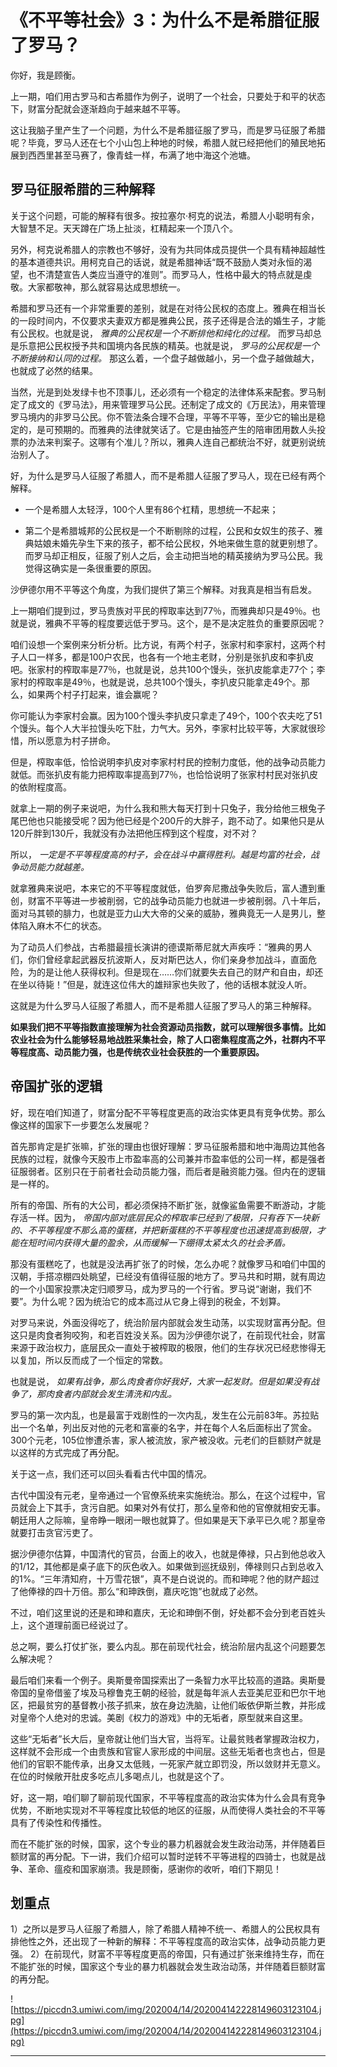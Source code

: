 # 《不平等社会》3：为什么不是希腊征服了罗马？

你好，我是顾衡。

上一期，咱们用古罗马和古希腊作为例子，说明了一个社会，只要处于和平的状态下，财富分配就会逐渐趋向于越来越不平等。

这让我脑子里产生了一个问题，为什么不是希腊征服了罗马，而是罗马征服了希腊呢？毕竟，罗马人还在七个小山包上种地的时候，希腊人就已经把他们的殖民地拓展到西西里甚至马赛了，像青蛙一样，布满了地中海这个池塘。

## 罗马征服希腊的三种解释

关于这个问题，可能的解释有很多。按拉塞尔·柯克的说法，希腊人小聪明有余，大智慧不足。天天蹲在广场上扯淡，杠精起来一个顶八个。

另外，柯克说希腊人的宗教也不够好，没有为共同体成员提供一个具有精神超越性的基本道德共识。用柯克自己的话说，就是希腊神话“既不鼓励人类对永恒的渴望，也不清楚宣告人类应当遵守的准则”。而罗马人，性格中最大的特点就是虔敬。大家都敬神，那么就容易达成思想统一。

希腊和罗马还有一个非常重要的差别，就是在对待公民权的态度上。雅典在相当长的一段时间内，不仅要求夫妻双方都是雅典公民，孩子还得是合法的婚生子，才能有公民权。也就是说， *雅典的公民权是一个不断排他和纯化的过程。* 而罗马却总是乐意把公民权授予共和国境内各民族的精英。也就是说， *罗马的公民权是一个不断接纳和认同的过程。* 那这么着，一个盘子越做越小，另一个盘子越做越大，也就成了必然的结果。

当然，光是到处发绿卡也不顶事儿，还必须有一个稳定的法律体系来配套。罗马制定了成文的《罗马法》，用来管理罗马公民。还制定了成文的《万民法》，用来管理罗马境内的非罗马公民。你不管法条合理不合理，平等不平等，至少它的输出是稳定的，是可预期的。而雅典的法律就笑话了。它是由抽签产生的陪审团用数人头投票的办法来判案子。这哪有个准儿？所以，雅典人连自己都统治不好，就更别说统治别人了。

好，为什么是罗马人征服了希腊人，而不是希腊人征服了罗马人，现在已经有两个解释。

* 一个是希腊人太轻浮，100个人里有86个杠精，思想统一不起来；

* 第二个是希腊城邦的公民权是一个不断剔除的过程，公民和女奴生的孩子、雅典姑娘未婚先孕生下来的孩子，都不给公民权，外地来做生意的就更别想了。而罗马却正相反，征服了别人之后，会主动把当地的精英接纳为罗马公民。我觉得这确实是一条很重要的原因。

沙伊德尔用不平等这个角度，为我们提供了第三个解释。对我真是相当有启发。

上一期咱们提到过，罗马贵族对平民的榨取率达到77％，而雅典却只是49％。也就是说，雅典不平等的程度要远低于罗马。这个，是不是决定胜负的重要原因呢？

咱们设想一个案例来分析分析。比方说，有两个村子，张家村和李家村，这两个村子人口一样多，都是100户农民，也各有一个地主老财，分别是张扒皮和李扒皮吧。张家村的榨取率是77％，也就是说，总共100个馒头，张扒皮能拿走77个；李家村的榨取率是49％，也就是说，总共100个馒头，李扒皮只能拿走49个。那么，如果两个村子打起来，谁会赢呢？

你可能认为李家村会赢。因为100个馒头李扒皮只拿走了49个，100个农夫吃了51个馒头。每个人大半拉馒头吃下肚，力气大。另外，李家村比较平等，大家就很珍惜，所以愿意为村子拼命。

但是，榨取率低，恰恰说明李扒皮对李家村村民的控制力度低，他的战争动员能力就低。而张扒皮有能力把榨取率提高到77％，也恰恰说明了张家村村民对张扒皮的依附程度高。

就拿上一期的例子来说吧，为什么我和熊大每天打到十只兔子，我分给他三根兔子尾巴他也只能接受呢？因为他已经是个200斤的大胖子，跑不动了。如果他只是从120斤胖到130斤，我就没有办法把他压榨到这个程度，对不对？

所以， *一定是不平等程度高的村子，会在战斗中赢得胜利。越是均富的社会，战争动员能力就越差。*

就拿雅典来说吧，本来它的不平等程度就低，伯罗奔尼撒战争失败后，富人遭到重创，财富不平等进一步被削弱，它的战争动员能力也就进一步被削弱。八十年后，面对马其顿的腓力，也就是亚力山大大帝的父亲的威胁，雅典竟无一人是男儿，整体陷入麻木不仁的状态。

为了动员人们参战，古希腊最擅长演讲的德谟斯蒂尼就大声疾呼：“雅典的男人们，你们曾经拿起武器反抗波斯人，反对斯巴达人，你们亲身参加战斗，直面危险，为的是让他人获得权利。但是现在……你们就要失去自己的财产和自由，却还在坐以待毙！”但是，就连这位伟大的雄辩家也失败了，他的话根本就没人听。

这就是为什么罗马人征服了希腊人，而不是希腊人征服了罗马人的第三种解释。

 **如果我们把不平等指数直接理解为社会资源动员指数，就可以理解很多事情。比如农业社会为什么能够轻易地战胜采集社会，除了人口密集程度高之外，社群内不平等程度高、动员能力强，也是传统农业社会获胜的一个重要原因。**

## 帝国扩张的逻辑

好，现在咱们知道了，财富分配不平等程度更高的政治实体更具有竞争优势。那么像这样的国家下一步要怎么发展呢？

首先那肯定是扩张嘛，扩张的理由也很好理解：罗马征服希腊和地中海周边其他各民族的过程，就像今天股市上市盈率高的公司兼并市盈率低的公司一样，都是强者征服弱者。区别只在于前者社会动员能力强，而后者是融资能力强。但内在的逻辑是一样的。

所有的帝国、所有的大公司，都必须保持不断扩张，就像鲨鱼需要不断游动，才能存活一样。因为， *帝国内部对底层民众的榨取率已经到了极限，只有吞下一块新的、不平等程度不那么高的蛋糕，并把新蛋糕的不平等程度也迅速提高到极限，才能在短时间内获得大量的盈余，从而缓解一下绷得太紧太久的社会矛盾。*

那没有蛋糕吃了，也就是没法再扩张了的时候，怎么办呢？就像罗马和咱们中国的汉朝，手搭凉棚四处眺望，已经没有值得征服的地方了。罗马共和时期，就有周边的一个小国家投票决定归顺罗马，成为罗马的一个行省。罗马说“谢谢，我们不要”。为什么呢？因为统治它的成本高过从它身上得到的税金，不划算。

对罗马来说，外面没得吃了，统治阶层内部就会发生动荡，以实现财富再分配。但这只是肉食者狗咬狗，和老百姓没关系。因为沙伊德尔说了，在前现代社会，财富来源于政治权力，底层民众一直处于被榨取的极限，他们的生存状况已经悲惨得无以复加，所以反而成了一个恒定的常数。

也就是说， *如果有战争，那么肉食者你好我好，大家一起发财。但是如果没有战争了，那肉食者内部就会发生清洗和内乱。*

罗马的第一次内乱，也是最富于戏剧性的一次内乱，发生在公元前83年。苏拉贴出一个名单，列出反对他的元老和富豪的名字，并在每个人名后面标出了赏金。300个元老，105位惨遭杀害，家人被流放，家产被没收。元老们的巨额财产就是以这样的方式完成了再分配。

关于这一点，我们还可以回头看看古代中国的情况。

古代中国没有元老，皇帝通过一个官僚系统来实施统治。那么，在这个过程中，官员就会上下其手，贪污自肥。如果对外有仗打，那么皇帝和他的官僚就相安无事。朝廷用人之际嘛，皇帝睁一眼闭一眼也就算了。但如果是天下承平已久呢？那皇帝就要打击贪官污吏了。

据沙伊德尔估算，中国清代的官员，台面上的收入，也就是俸禄，只占到他总收入的1/12，其他都是桌子底下的灰色收入。如果做到巡抚级别，俸禄则只占到总收入的1%。“三年清知府，十万雪花银”，真不是白说说的。而和珅呢？他的财产超过了他俸禄的四十万倍。那么“和珅跌倒，嘉庆吃饱”也就成了必然。

不过，咱们这里说的还是和珅和嘉庆，无论和珅倒不倒，好处都不会分到老百姓头上，这个道理前面已经说过了。

总之啊，要么打仗扩张，要么内乱。那在前现代社会，统治阶层内乱这个问题要怎么解决呢？

最后咱们来看一个例子。奥斯曼帝国探索出了一条智力水平比较高的道路。奥斯曼帝国的皇帝借鉴了埃及马穆鲁克王朝的经验，就是每年派人去亚美尼亚和巴尔干地区，把最贫穷的基督教小孩子抓来，放在身边洗脑，让他们皈依伊斯兰教，并形成对皇帝个人绝对的忠诚。美剧《权力的游戏》中的无垢者，原型就来自这里。

这些“无垢者”长大后，皇帝就让他们当大官，当将军。让最贫贱者掌握政治权力，这样就不会形成一个由贵族和官宦人家形成的中间层。这些无垢者也贪也占，但是他们的官职不能传承，出身又太低贱，一死家产就立即罚没，所以敛财并无意义。在位的时候敞开肚皮多吃点儿多喝点儿，也就是这个了。

好，这一期，咱们聊了聊前现代国家，不平等程度高的政治实体为什么会具有竞争优势，不断地实现对不平等程度比较低的地区的征服，从而使得人类社会的不平等具有了传染性和传播性。

而在不能扩张的时候，国家，这个专业的暴力机器就会发生政治动荡，并伴随着巨额财富的再分配。下一讲，我们介绍可以暂时逆转不平等进程的四骑士，也就是战争、革命、瘟疫和国家崩溃。我是顾衡，感谢你的收听，咱们下期见！

## 划重点

1）之所以是罗马人征服了希腊人，除了希腊人精神不统一、希腊人的公民权具有排他性之外，还出现了一种新的解释：不平等程度高的政治实体，战争动员能力更强。
2）在前现代，财富不平等程度更高的帝国，只有通过扩张来维持生存，而在不能扩张的时候，国家这个专业的暴力机器就会发生政治动荡，并伴随着巨额财富的再分配。

![https://piccdn3.umiwi.com/img/202004/14/202004142228149603123104.jpg](https://piccdn3.umiwi.com/img/202004/14/202004142228149603123104.jpg)

---
